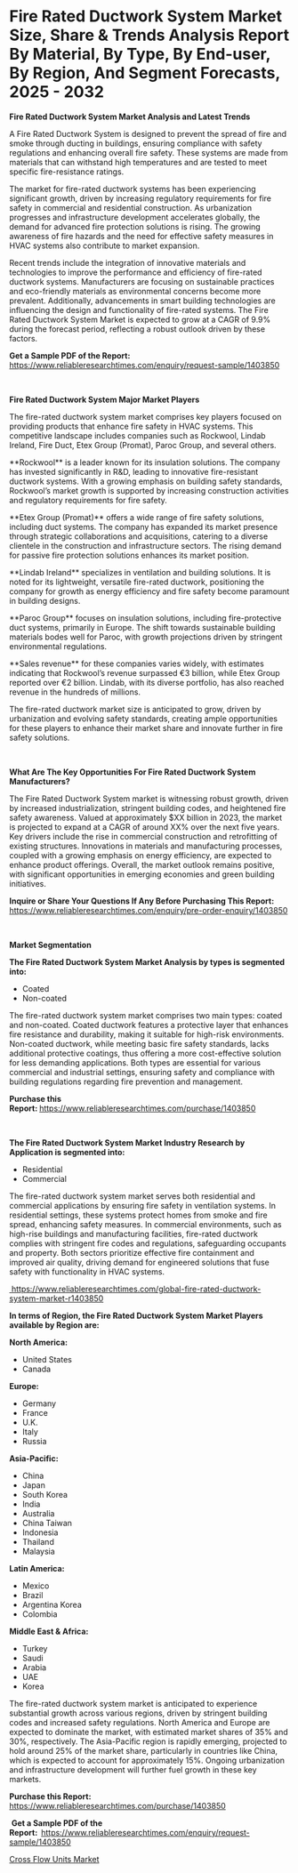 <p><h1>Fire Rated Ductwork System Market Size, Share & Trends Analysis Report By Material, By Type, By End-user, By Region, And Segment Forecasts, 2025 - 2032</h1></p><p><strong>Fire Rated Ductwork System Market Analysis and Latest Trends</strong></p>
<p><p>A Fire Rated Ductwork System is designed to prevent the spread of fire and smoke through ducting in buildings, ensuring compliance with safety regulations and enhancing overall fire safety. These systems are made from materials that can withstand high temperatures and are tested to meet specific fire-resistance ratings. </p><p>The market for fire-rated ductwork systems has been experiencing significant growth, driven by increasing regulatory requirements for fire safety in commercial and residential construction. As urbanization progresses and infrastructure development accelerates globally, the demand for advanced fire protection solutions is rising. The growing awareness of fire hazards and the need for effective safety measures in HVAC systems also contribute to market expansion.</p><p>Recent trends include the integration of innovative materials and technologies to improve the performance and efficiency of fire-rated ductwork systems. Manufacturers are focusing on sustainable practices and eco-friendly materials as environmental concerns become more prevalent. Additionally, advancements in smart building technologies are influencing the design and functionality of fire-rated systems. The Fire Rated Ductwork System Market is expected to grow at a CAGR of 9.9% during the forecast period, reflecting a robust outlook driven by these factors.</p></p>
<p><strong>Get a Sample PDF of the Report:&nbsp;</strong> <a href="https://www.reliableresearchtimes.com/enquiry/request-sample/1403850?utm_campaign=2638&utm_medium=2&utm_source=Github&utm_content=ia&utm_term=28032025&utm_id=fire-rated-ductwork-system">https://www.reliableresearchtimes.com/enquiry/request-sample/1403850</a></p>
<p>&nbsp;</p>
<p><strong>Fire Rated Ductwork System Major Market Players</strong></p>
<p><p>The fire-rated ductwork system market comprises key players focused on providing products that enhance fire safety in HVAC systems. This competitive landscape includes companies such as Rockwool, Lindab Ireland, Fire Duct, Etex Group (Promat), Paroc Group, and several others.</p><p>**Rockwool** is a leader known for its insulation solutions. The company has invested significantly in R&D, leading to innovative fire-resistant ductwork systems. With a growing emphasis on building safety standards, Rockwool’s market growth is supported by increasing construction activities and regulatory requirements for fire safety.</p><p>**Etex Group (Promat)** offers a wide range of fire safety solutions, including duct systems. The company has expanded its market presence through strategic collaborations and acquisitions, catering to a diverse clientele in the construction and infrastructure sectors. The rising demand for passive fire protection solutions enhances its market position.</p><p>**Lindab Ireland** specializes in ventilation and building solutions. It is noted for its lightweight, versatile fire-rated ductwork, positioning the company for growth as energy efficiency and fire safety become paramount in building designs.</p><p>**Paroc Group** focuses on insulation solutions, including fire-protective duct systems, primarily in Europe. The shift towards sustainable building materials bodes well for Paroc, with growth projections driven by stringent environmental regulations.</p><p>**Sales revenue** for these companies varies widely, with estimates indicating that Rockwool’s revenue surpassed €3 billion, while Etex Group reported over €2 billion. Lindab, with its diverse portfolio, has also reached revenue in the hundreds of millions.</p><p>The fire-rated ductwork market size is anticipated to grow, driven by urbanization and evolving safety standards, creating ample opportunities for these players to enhance their market share and innovate further in fire safety solutions.</p></p>
<p>&nbsp;</p>
<p><strong>What Are The Key Opportunities For Fire Rated Ductwork System Manufacturers?</strong></p>
<p><p>The Fire Rated Ductwork System market is witnessing robust growth, driven by increased industrialization, stringent building codes, and heightened fire safety awareness. Valued at approximately $XX billion in 2023, the market is projected to expand at a CAGR of around XX% over the next five years. Key drivers include the rise in commercial construction and retrofitting of existing structures. Innovations in materials and manufacturing processes, coupled with a growing emphasis on energy efficiency, are expected to enhance product offerings. Overall, the market outlook remains positive, with significant opportunities in emerging economies and green building initiatives.</p></p>
<p><strong>Inquire or Share Your Questions If Any Before Purchasing This Report:</strong> <a href="https://www.reliableresearchtimes.com/enquiry/pre-order-enquiry/1403850?utm_campaign=2638&utm_medium=2&utm_source=Github&utm_content=ia&utm_term=28032025&utm_id=fire-rated-ductwork-system">https://www.reliableresearchtimes.com/enquiry/pre-order-enquiry/1403850</a></p>
<p>&nbsp;</p>
<p><strong>Market Segmentation</strong></p>
<p><strong>The Fire Rated Ductwork System Market Analysis by types is segmented into:</strong></p>
<p><ul><li>Coated</li><li>Non-coated</li></ul></p>
<p><p>The fire-rated ductwork system market comprises two main types: coated and non-coated. Coated ductwork features a protective layer that enhances fire resistance and durability, making it suitable for high-risk environments. Non-coated ductwork, while meeting basic fire safety standards, lacks additional protective coatings, thus offering a more cost-effective solution for less demanding applications. Both types are essential for various commercial and industrial settings, ensuring safety and compliance with building regulations regarding fire prevention and management.</p></p>
<p><strong>Purchase this Report:&nbsp;</strong><a href="https://www.reliableresearchtimes.com/purchase/1403850?utm_campaign=2638&utm_medium=2&utm_source=Github&utm_content=ia&utm_term=28032025&utm_id=fire-rated-ductwork-system">https://www.reliableresearchtimes.com/purchase/1403850</a></p>
<p>&nbsp;</p>
<p><strong>The Fire Rated Ductwork System Market Industry Research by Application is segmented into:</strong></p>
<p><ul><li>Residential</li><li>Commercial</li></ul></p>
<p><p>The fire-rated ductwork system market serves both residential and commercial applications by ensuring fire safety in ventilation systems. In residential settings, these systems protect homes from smoke and fire spread, enhancing safety measures. In commercial environments, such as high-rise buildings and manufacturing facilities, fire-rated ductwork complies with stringent fire codes and regulations, safeguarding occupants and property. Both sectors prioritize effective fire containment and improved air quality, driving demand for engineered solutions that fuse safety with functionality in HVAC systems.</p></p>
<p><a href="https://www.reliableresearchtimes.com/global-fire-rated-ductwork-system-market-r1403850?utm_campaign=2638&utm_medium=2&utm_source=Github&utm_content=ia&utm_term=28032025&utm_id=fire-rated-ductwork-system">&nbsp;https://www.reliableresearchtimes.com/global-fire-rated-ductwork-system-market-r1403850</a></p>
<p><strong>In terms of Region, the Fire Rated Ductwork System Market Players available by Region are:</strong></p>
<p>
    <p> <strong> North America: </strong>
        <ul>
            <li>United States</li>
            <li>Canada</li>
        </ul>
        </p> 
    <p> <strong> Europe: </strong>
        <ul>
            <li>Germany</li>
            <li>France</li>
            <li>U.K.</li>
            <li>Italy</li>
            <li>Russia</li>
        </ul>
        </p> 
    <p> <strong> Asia-Pacific: </strong>
        <ul>
            <li>China</li>
            <li>Japan</li>
            <li>South Korea</li>
            <li>India</li>
            <li>Australia</li>
            <li>China Taiwan</li>
            <li>Indonesia</li>
            <li>Thailand</li>
            <li>Malaysia</li>
        </ul>
        </p> 
    <p> <strong> Latin America: </strong>
        <ul>
            <li>Mexico</li>
            <li>Brazil</li>
            <li>Argentina Korea</li>
            <li>Colombia</li>
        </ul>
        </p> 
    <p> <strong> Middle East & Africa: </strong>
        <ul>
            <li>Turkey</li>
            <li>Saudi</li>
            <li>Arabia</li>
            <li>UAE</li>
            <li>Korea</li>
        </ul>
    </p>
    </p>
<p><p>The fire-rated ductwork system market is anticipated to experience substantial growth across various regions, driven by stringent building codes and increased safety regulations. North America and Europe are expected to dominate the market, with estimated market shares of 35% and 30%, respectively. The Asia-Pacific region is rapidly emerging, projected to hold around 25% of the market share, particularly in countries like China, which is expected to account for approximately 15%. Ongoing urbanization and infrastructure development will further fuel growth in these key markets.</p></p>
<p><strong>Purchase this Report: </strong><a href="https://www.reliableresearchtimes.com/purchase/1403850?utm_campaign=2638&utm_medium=2&utm_source=Github&utm_content=ia&utm_term=28032025&utm_id=fire-rated-ductwork-system">https://www.reliableresearchtimes.com/purchase/1403850</a></p>
<p>&nbsp;<strong>Get a Sample PDF of the Report:&nbsp;&nbsp;</strong><a href="https://www.reliableresearchtimes.com/enquiry/request-sample/1403850?utm_campaign=2638&utm_medium=2&utm_source=Github&utm_content=ia&utm_term=28032025&utm_id=fire-rated-ductwork-system">https://www.reliableresearchtimes.com/enquiry/request-sample/1403850</a></p>
<p><strong></strong></p>
<p><p><a href="https://github.com/leopardmicheal7019/Market-Research-Report-List-1/blob/main/cross-flow-units-market.md?utm_campaign=2638&utm_medium=2&utm_source=Github&utm_content=ia&utm_term=28032025&utm_id=fire-rated-ductwork-system">Cross Flow Units Market</a></p></p>